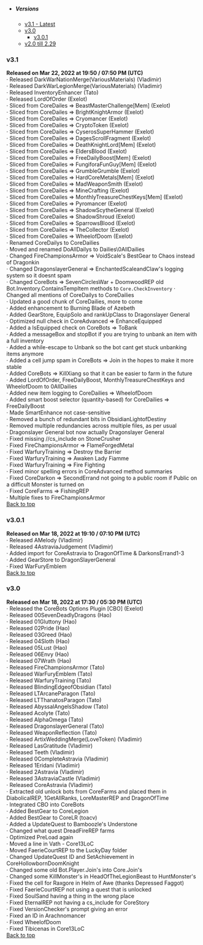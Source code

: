 - ##### Versions
  - [v3.1 - Latest](#v31)
  - [v3.0](#v30)
    - [v3.0.1](#v301)
  - [v2.0 till 2.29](Changelog_Archive_v2.md)

### v3.1
**Released on Mar 22, 2022 at 19:50 / 07:50 PM (UTC)**  
· Released DarkWarNationMerge(VariousMaterials) (Vladimir)  
· Released DarkWarLegionMerge(VariousMaterials) (Vladimir)  
· Released InventoryEnhancer (Tato)  
· Released LordOfOrder (Exelot)  
· Sliced from CoreDailes => BeastMasterChallenge\[Mem\] (Exelot)  
· Sliced from CoreDailes => BrightKnightArmor (Exelot)  
· Sliced from CoreDailes => Cryomancer (Exelot)  
· Sliced from CoreDailes => CryptoToken (Exelot)  
· Sliced from CoreDailes => CyserosSuperHammer (Exelot)  
· Sliced from CoreDailes => DagesScrollFragment (Exelot)  
· Sliced from CoreDailes => DeathKnightLord\[Mem\] (Exelot)  
· Sliced from CoreDailes => EldersBlood (Exelot)  
· Sliced from CoreDailes => FreeDailyBoost\[Mem\] (Exelot)  
· Sliced from CoreDailes => FungiforaFunGuy\[Mem\] (Exelot)  
· Sliced from CoreDailes => GrumbleGrumble (Exelot)  
· Sliced from CoreDailes => HardCoreMetals\[Mem\] (Exelot)  
· Sliced from CoreDailes => MadWeaponSmith (Exelot)  
· Sliced from CoreDailes => MineCrafting (Exelot)  
· Sliced from CoreDailes => MonthlyTreasureChestKeys\[Mem\] (Exelot)  
· Sliced from CoreDailes => Pyromancer (Exelot)  
· Sliced from CoreDailes => ShadowScytheGeneral (Exelot)  
· Sliced from CoreDailes => ShadowShroud (Exelot)  
· Sliced from CoreDailes => SparrowsBlood (Exelot)  
· Sliced from CoreDailes => TheCollector (Exelot)  
· Sliced from CoreDailes => WheelofDoom (Exelot)  
· Renamed CoreDailys to CoreDailies  
· Moved and renamed DoAllDailys to Dailies\0AllDailies  
· Changed FireChampionsArmor => VoidScale's BestGear to Chaos instead of Dragonkin  
· Changed DragonslayerGeneral => EnchantedScaleandClaw's logging system so it doesnt spam  
· Changed CoreBots => SevenCirclesWar + DoomwoodREP old Bot.Inventory.ContainsTempItem methods to `Core.CheckInventory`
· Changed all mentions of CoreDailys to CoreDailies  
· Updated a good chunk of CoreDailies, more to come  
· Added enhancement to Burning Blade of Azebeth  
· Added GearStore, EquipSolo and rankUpClass to Dragonslayer General  
· Optimized null check in CoreAdvanced => EnhanceEquipped  
· Added a IsEquipped check on CoreBots => ToBank  
· Added a messageBox and stopBot if you are trying to unbank an item with a full inventory  
· Added a while-escape to Unbank so the bot cant get stuck unbanking items anymore  
· Added a cell jump spam in CoreBots => Join in the hopes to make it more stable  
· Added CoreBots => KillXiang so that it can be easier to farm in the future  
· Added LordOfOrder, FreeDailyBoost, MonthlyTreasureChestKeys and WheelofDoom to 0AllDailies  
· Added new item logging to CoreDailies => WheelofDoom  
· Added smart boost selector (quantity-based) for CoreDailies => FreeDailyBoost  
· Made SmartEnhance not case-sensitive  
· Removed a bunch of redundant bits in ObsidianLightofDestiny  
· Removed multiple redundancies across multiple files, as per usual  
· Dragonslayer General bot now actually Dragonslayer General  
· Fixed missing //cs_include on StoneCrusher  
· Fixed FireChampionsArmor => FlameForgedMetal  
· Fixed WarfuryTraining => Destroy the Barrier  
· Fixed WarfuryTraining => Awaken Lady Fiamme  
· Fixed WarfuryTraining => Fire Fighting  
· Fixed minor spelling errors in CoreAdvanced method summaries  
· Fixed CoreDarkon => SecondErrand not going to a public room if Public on a difficult Monster is turned on  
· Fixed CoreFarms => FishingREP  
· Multiple fixes to FireChampionsArmor  
[Back to top](#versions)

### v3.0.1
**Released on Mar 18, 2022 at 19:10 / 07:10 PM (UTC)**  
· Released AMelody (Vladimir)  
· Released 4AstraviaJudgement (Vladimir)  
· Added import for CoreAstravia to DragonOfTime & DarkonsErrand1-3  
· Added GearStore to DragonSlayerGeneral  
· Fixed WarFuryEmblem  
[Back to top](#versions)

### v3.0
**Released on Mar 18, 2022 at 17:30 / 05:30 PM (UTC)**  
· Released the CoreBots Options Plugin \[CBO\] (Exelot)  
· Released 00SevenDeadlyDragons (Hao)  
· Released 01Gluttony (Hao)  
· Released 02Pride (Hao)  
· Released 03Greed (Hao)  
· Released 04Sloth (Hao)  
· Released 05Lust (Hao)  
· Released 06Envy (Hao)  
· Released 07Wrath (Hao)  
· Released FireChampionsArmor (Tato)  
· Released WarFuryEmblem (Tato)  
· Released WarfuryTraining (Tato)  
· Released BlindingEdgeofObsidian (Tato)  
· Released LTArcaneParagon (Tato)  
· Released LTThanatosParagon (Tato)  
· Released AbyssalAngelsShadow (Tato)  
· Released Acolyte (Tato)  
· Released AlphaOmega (Tato)  
· Released DragonslayerGeneral (Tato)  
· Released WeaponReflection (Tato)  
· Released ArtixWeddingMerge(LoveToken) (Vladimir)  
· Released LasGratitude (Vladimir)  
· Released Teeth (Vladimir)  
· Released 0CompleteAstravia (Vladimir)  
· Released 1Eridani (Vladimir)  
· Released 2Astravia (Vladimir)  
· Released 3AstraviaCastle (Vladimir)  
· Released CoreAstravia (Vladimir)  
· Extracted old unlock bots from CoreFarms and placed them in DiabolicalREP, 1GetAllRanks, LoreMasterREP and DragonOfTime  
· Integrated CBO into CoreBots  
· Added BestGear to CoreLegion  
· Added BestGear to CoreLR (toacv)  
· Added a UpdateQuest to Bamboozle's Understone  
· Changed what quest DreadFireREP farms  
· Optimized PreLoad again  
· Moved a line in Vath - Core13LoC  
· Moved FaerieCourtREP to the LuckyDay folder  
· Changed UpdateQuest ID and SetAchievement in CoreHollowbornDoomKnight  
· Changed some old Bot.Player.Join's into Core.Join's  
· Changed some KillMonster's in HeadOfTheLegionBeast to HuntMonster's  
· Fixed the cell for Raxgore in Helm of Awe (thanks Depressed Faggot)  
· Fixed FaerieCourtREP not using a quest that is unlocked  
· Fixed SoulSand having a thing in the wrong place  
· Fixed EternalREP not having a cs_include for CoreStory  
· Fixed VersionChecker's prompt giving an error  
· Fixed an ID in Arachnomancer  
· Fixed WheelofDoom  
· Fixed Tibicenas in Core13LoC  
[Back to top](#versions)